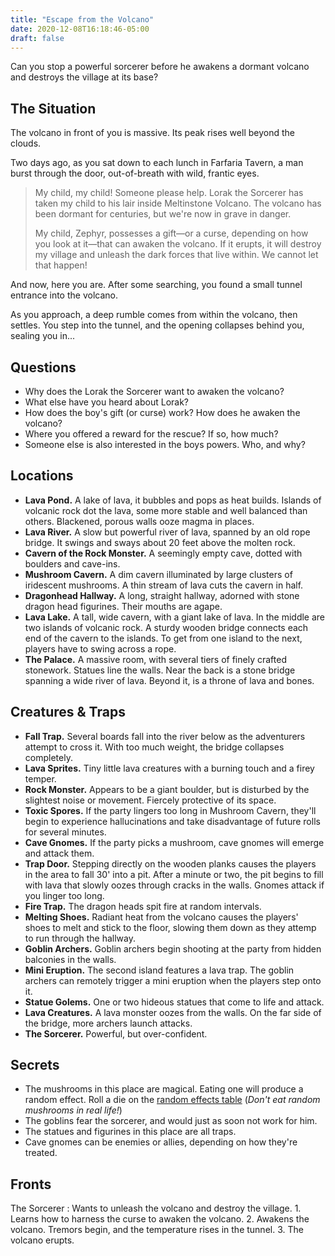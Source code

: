 ```yaml
---
title: "Escape from the Volcano"
date: 2020-12-08T16:18:46-05:00
draft: false
---
```


Can you stop a powerful sorcerer before he awakens a dormant volcano and destroys the village at its base?

<div data-toc="In This Adventure"></div>



## The Situation

The volcano in front of you is massive. Its peak rises well beyond the clouds.

Two days ago, as you sat down to each lunch in Farfaria Tavern, a man burst through the door, out-of-breath with wild, frantic eyes.

> My child, my child! Someone please help. Lorak the Sorcerer has taken my child to his lair inside Meltinstone Volcano. The volcano has been dormant for centuries, but we're now in grave in danger.
>
> My child, Zephyr, possesses a gift&mdash;or a curse, depending on how you look at it&mdash;that can awaken the volcano. If it erupts, it will destroy my village and unleash the dark forces that live within. We cannot let that happen!

And now, here you are. After some searching, you found a small tunnel entrance into the volcano.

As you approach, a deep rumble comes from within the volcano, then settles. You step into the tunnel, and the opening collapses behind you, sealing you in...




## Questions

- Why does the Lorak the Sorcerer want to awaken the volcano?
- What else have you heard about Lorak?
- How does the boy's gift (or curse) work? How does he awaken the volcano?
- Where you offered a reward for the rescue? If so, how much?
- Someone else is also interested in the boys powers. Who, and why?



## Locations

- **Lava Pond.** A lake of lava, it bubbles and pops as heat builds. Islands of volcanic rock dot the lava, some more stable and well balanced than others. Blackened, porous walls ooze magma in places.
- **Lava River.** A slow but powerful river of lava, spanned by an old rope bridge. It swings and sways about 20 feet above the molten rock.
- **Cavern of the Rock Monster.** A seemingly empty cave, dotted with boulders and cave-ins.
- **Mushroom Cavern.** A dim cavern illuminated by large clusters of iridescent mushrooms. A thin stream of lava cuts the cavern in half.
- **Dragonhead Hallway.** A long, straight hallway, adorned with stone dragon head figurines. Their mouths are agape.
- **Lava Lake.** A tall, wide cavern, with a giant lake of lava. In the middle are two islands of volcanic rock. A sturdy wooden bridge connects each end of the cavern to the islands. To get from one island to the next, players have to swing across a rope.
- **The Palace.** A massive room, with several tiers of finely crafted stonework. Statues line the walls. Near the back is a stone bridge spanning a wide river of lava. Beyond it, is a throne of lava and bones.



## Creatures & Traps

- **Fall Trap.** Several boards fall into the river below as the adventurers attempt to cross it. With too much weight, the bridge collapses completely.
- **Lava Sprites.** Tiny little lava creatures with a burning touch and a firey temper.
- **Rock Monster.** Appears to be a giant boulder, but is disturbed by the slightest noise or movement. Fiercely protective of its space.
- **Toxic Spores.** If the party lingers too long in Mushroom Cavern, they'll begin to experience hallucinations and take disadvantage of future rolls for several minutes.
- **Cave Gnomes.** If the party picks a mushroom, cave gnomes will emerge and attack them.
- **Trap Door.** Stepping directly on the wooden planks causes the players in the area to fall 30' into a pit. After a minute or two, the pit begins to fill with lava that slowly oozes through cracks in the walls. Gnomes attack if you linger too long.
- **Fire Trap.** The dragon heads spit fire at random intervals.
- **Melting Shoes.** Radiant heat from the volcano causes the players' shoes to melt and stick to the floor, slowing them down as they attemp to run through the hallway.
- **Goblin Archers.** Goblin archers begin shooting at the party from hidden balconies in the walls.
- **Mini Eruption.** The second island features a lava trap. The goblin archers can remotely trigger a mini eruption when the players step onto it.
- **Statue Golems.** One or two hideous statues that come to life and attack.
- **Lava Creatures.** A lava monster oozes from the walls. On the far side of the bridge, more archers launch attacks.
- **The Sorcerer.** Powerful, but over-confident.



## Secrets

- The mushrooms in this place are magical. Eating one will produce a random effect. Roll a die on the [random effects table](/random-effects) (_Don't eat random mushrooms in real life!_)
- The goblins fear the sorcerer, and would just as soon not work for him.
- The statues and figurines in this place are all traps.
- Cave gnomes can be enemies or allies, depending on how they're treated.



## Fronts

The Sorcerer
: Wants to unleash the volcano and destroy the village.
	1. Learns how to harness the curse to awaken the volcano.
	2. Awakens the volcano. Tremors begin, and the temperature rises in the tunnel.
	3. The volcano erupts.